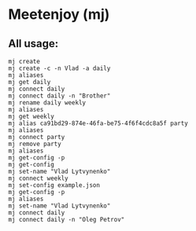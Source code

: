 # Meetenjoy (mj)

## All usage:

    mj create
    mj create -c -n Vlad -a daily
    mj aliases
    mj get daily
    mj connect daily
    mj connect daily -n "Brother"
    mj rename daily weekly
    mj aliases
    mj get weekly
    mj alias ca91bd29-874e-46fa-be75-4f6f4cdc8a5f party
    mj aliases
    mj connect party
    mj remove party
    mj aliases
    mj get-config -p
    mj get-config
    mj set-name "Vlad Lytvynenko"
    mj connect weekly
    mj set-config example.json
    mj get-config -p
    mj aliases
    mj set-name "Vlad Lytvynenko"
    mj connect daily
    mj connect daily -n "Oleg Petrov"